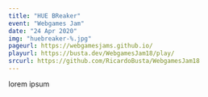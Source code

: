 ```yaml
---
title: "HUE BReaker"
event: "Webgames Jam"
date: "24 Apr 2020"
img: "huebreaker-%.jpg"
pageurl: https://webgamesjams.github.io/
playurl: https://busta.dev/WebgamesJam18/play/
srcurl: https://github.com/RicardoBusta/WebgamesJam18
---
```

lorem ipsum